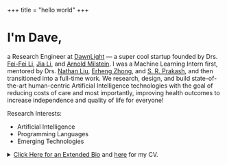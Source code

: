 +++
title = "hello world"
+++

<!-- Bio {{{ -->

# I'm Dave,

a Research Engineer at [DawnLight][dawnlight] ― a super cool startup founded by
Drs. [Fei-Fei Li][feifei], [Jia Li][jia], and [Arnold Milstein][arnold]. I was
a Machine Learning Intern first, mentored by Drs. [Nathan Liu][nathan], [Erheng
Zhong][erheng], and [S. R. Prakash][prakash], and then transitioned into a
full-time work. We research, design, and build state-of-the-art human-centric
Artificial Intelligence technologies with the goal of reducing costs of care
and most importantly, improving health outcomes to increase independence and
quality of life for everyone!

Research Interests:

- Artificial Intelligence
- Programming Languages
- Emerging Technologies

<!-- }}} -->

<!-- Extended Bio {{{ -->

<details>
<summary>
  <u>Click Here for an Extended Bio</u>
  and <a href="cv.pdf">here</a> for my CV.
</summary>
<p>

Previously, I did an R&D work for [Mayo Clinic][mayo], where I first-authored
several papers that got accepted at the world's leading Artificial Intelligence
and Biomedical Informatics conferences and journals, such as [ACM-BCB][acmbcb],
[JAMIA][jamia], etc. I worked directly under Drs. [Feichen Shen][feichen] and
[Yanshan Wang][yanshan] in the division of Dr. [Hongfang Liu][hongfang].

I hold a bachelor's degree in both Computer Science and Mathematics from
[Luther College][luther], a small liberal arts college located in picturesque
Decorah, IA. During my time at college, I did collaborative and individual
research in Topology (math), Automated Unit Testing, Artificial Intelligence
and Authorship Attribution, and Programming Languages and Type Theory. As the
final Computer Science project, my team and I have built [Luther
Navigator][luthernavigator], a project that seeks to provide students a way to
share their experiences abroad.

Prior to college, I was a college dropout (I dropped out from a Georgian
college and eventually obtained my bachelor's from the US college) and worked
as a Salesman and Marketing Coordinator at [Insta][insta], a reputable
Electrical Engineering, Smart Home, and Automation company headquartered in
Tbilisi, Georgia. I have also founded a [startup][warbler], had [another
startup][unleash] project, and did some Graphic Design freelancing work.

While in high school, I have competed in national mathematical Olympiad of
Georgia and was a five-time finalist (back-to-back five times). I was also an
IMO and IPhO nominee for the national team of Georgia. Though, I focused more
on general education and never really dedicated a lot of time to math and
physics. This has ultimately earned me a gold medal for academic excellence
(granted to a handful of graduates in the country), but likely cost me
international competition medals in math and physics.

Before all that, I was a die hard football (actual football) amateur player and
fan.

</p>
</details>

<!-- }}} -->

<!-- Links {{{ -->

[dawnlight]: https://www.dawnlight.com/home
[feifei]: https://profiles.stanford.edu/fei-fei-li
[jia]: http://vision.stanford.edu/lijiali/
[arnold]: https://profiles.stanford.edu/arnold-milstein
[nathan]: https://scholar.google.com/citations?user=OKjAP7AAAAAJ&hl=en
[erheng]: https://scholar.google.com/citations?user=lEIE6H0AAAAJ&hl=en
[prakash]: https://www.researchgate.net/profile/S-R-Prakash
[mayo]: https://www.mayo.edu/research/departments-divisions/department-health-sciences-research/digital-health-sciences/about
[acmbcb]: https://acm-bcb.org/
[jamia]: https://academic.oup.com/jamia
[feichen]: https://www.mayo.edu/research/faculty/shen-feichen-ph-d/bio-20238745
[yanshan]: https://www.mayo.edu/research/faculty/wang-yanshan-ph-d/bio-20199713
[hongfang]: https://www.mayo.edu/research/faculty/liu-hongfang-ph-d/bio-00055092
[luther]: https://www.luther.edu/
[luthernavigator]: https://www.luthernavigator.com/
[insta]: https://www.insta.ge/?v=7516fd43adaa
[warbler]: https://www.linkedin.com/company/warblerltd
[unleash]: https://www.unleashar.net/

<!-- }}} -->
